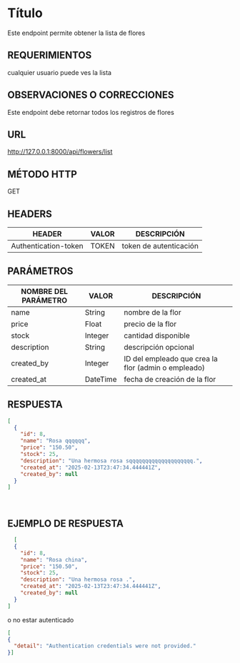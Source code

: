 # Título

Este endpoint permite obtener la lista de flores

## REQUERIMIENTOS

cualquier usuario puede ves la lista

## OBSERVACIONES O CORRECCIONES

Este endpoint debe retornar todos los registros de flores

## URL
http://127.0.0.1:8000/api/flowers/list

## MÉTODO HTTP 

GET

## HEADERS

| HEADER               | VALOR                 | DESCRIPCIÓN |
| -------------------- | --------------------- | ----------- |
| Authentication-token | TOKEN                 | token de autenticación |


## PARÁMETROS
| NOMBRE DEL PARÁMETRO     | VALOR | DESCRIPCIÓN |
| ------------------------ | ----- | ----------- |
|name	                     |String  |nombre de la flor
|price	                   |Float	  |precio de la flor
|stock	                   |Integer	|cantidad disponible
|description	             |String	|descripción opcional
|created_by	               |Integer  |	ID del empleado que crea la flor (admin o empleado)|
|created_at	               |DateTime |	fecha de creación de la flor|


## RESPUESTA 

```json
[
  {
    "id": 8,
    "name": "Rosa qqqqqq",
    "price": "150.50",
    "stock": 25,
    "description": "Una hermosa rosa sqqqqqqqqqqqqqqqqqqqq.",
    "created_at": "2025-02-13T23:47:34.444441Z",
    "created_by": null
  }
]
```


​      
## EJEMPLO DE RESPUESTA

```json
  [
  {
    "id": 8,
    "name": "Rosa china",
    "price": "150.50",
    "stock": 25,
    "description": "Una hermosa rosa .",
    "created_at": "2025-02-13T23:47:34.444441Z",
    "created_by": null
  }
]
```
o no estar autenticado 
```json
[
{
  "detail": "Authentication credentials were not provided."
}]
```